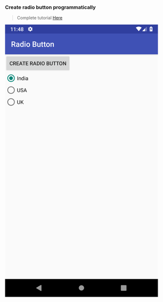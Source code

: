 ### Create radio button programmatically
> Complete tutorial [Here](https://kantapp.com/add-radiobutton-using-radiogroup-programmatically/)

![Radio Button Example](/screen1.png)